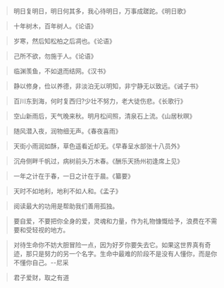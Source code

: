 >明日复明日，明日何其多，我心待明日，万事成蹉跎。《明日歌》

>十年树木，百年树人。《论语》

>岁寒，然后知松柏之后凋也。《论语》

>己所不欲，勿施于人。《论语》

>临渊羡鱼，不如退而结网。《汉书》

>静以修身，俭以养德，非淡泊无以明知，非宁静无以致远。《诫子书》

>百川东到海，何时复西归?少壮不努力，老大徒伤悲。《长歌行》

>空山新雨后，天气晚来秋。明月松间照，清泉石上流。《山居秋暝》

>随风潜入夜，润物细无声。《春夜喜雨》

>天街小雨润如酥，草色遥看近却无。《早春呈水部张十八员外》

>沉舟侧畔千帆过，病树前头万木春。《酬乐天扬州初逢席上见》

>一年之计在于春，一日之计在于晨。《纂要》

>天时不如地利，地利不如人和。《孟子》

> 阅读最大的功用是帮助我们善用孤独。

> 要自爱，不要把你全身的爱，灵魂和力量，作为礼物慷慨给予，浪费在不需要和受轻视的地方。

>对待生命你不妨大胆冒险一点，因为好歹你要失去它。如果这世界真有奇迹，那只是努力的另一个名字。生命中最难的阶段不是没有人懂你，而是你不懂你自己。--尼采

>君子爱财，取之有道
